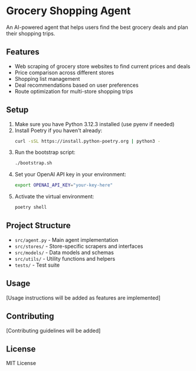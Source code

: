 # Grocery Shopping Agent

An AI-powered agent that helps users find the best grocery deals and plan their shopping trips.

## Features

- Web scraping of grocery store websites to find current prices and deals
- Price comparison across different stores
- Shopping list management
- Deal recommendations based on user preferences
- Route optimization for multi-store shopping trips

## Setup

1. Make sure you have Python 3.12.3 installed (use pyenv if needed)
2. Install Poetry if you haven't already:
   ```bash
   curl -sSL https://install.python-poetry.org | python3 -
   ```
3. Run the bootstrap script:
   ```bash
   ./bootstrap.sh
   ```
4. Set your OpenAI API key in your environment:
   ```bash
   export OPENAI_API_KEY="your-key-here"
   ```
5. Activate the virtual environment:
   ```bash
   poetry shell
   ```

## Project Structure

- `src/agent.py` - Main agent implementation
- `src/stores/` - Store-specific scrapers and interfaces
- `src/models/` - Data models and schemas
- `src/utils/` - Utility functions and helpers
- `tests/` - Test suite

## Usage

[Usage instructions will be added as features are implemented]

## Contributing

[Contributing guidelines will be added]

## License

MIT License 